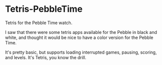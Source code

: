# Tetris-PebbleTime
Tetris for the Pebble Time watch.

I saw that there were some tetris apps available for the Pebble in black and white, and thought it would be nice to have a color version for the Pebble Time.

It's pretty basic, but supports loading interrupted games, pausing, scoring, and levels. It's Tetris, you know the drill.
